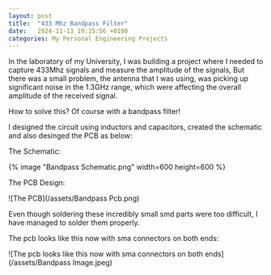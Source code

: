 ```yaml
---
layout: post
title:  "433 Mhz Bandpass Filter"
date:   2024-11-13 19:15:56 +0100
categories: My Personal Engineering Projects
---
```


In the laboratory of my University, I was building a project where I needed to capture 433Mhz signals and measure the amplitude of the signals, But there was a small problem, 
the antenna that I was using, was picking up significant noise in the 1.3GHz range, which were affecting the overall amplitude of the received signal. 

How to solve this? Of course with a bandpass filter!

I designed the circuit using inductors and capacitors, created the schematic and also desinged the PCB as below:

The Schematic:

{% image "Bandpass Schematic.png" width=600 height=600 %}

The PCB Design:

![The PCB](/assets/Bandpass Pcb.png)

Even though soldering these incredibly small smd parts were too difficult, I have managed to solder them properly.

The pcb looks like this now with sma connectors on both ends:

![The pcb looks like this now with sma connectors on both ends](/assets/Bandpass Image.jpeg)